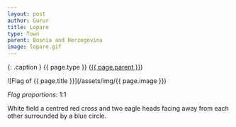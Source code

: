 ```yaml
---
layout: post
author: Gurur
title: Lopare
type: Town
parent: Bosnia and Herzegovina
image: lopare.gif
---
```

{: .caption }
{{ page.type }} ([{{ page.parent }}](/2019/03/30/bosnia-and-herzegovina.html))

![Flag of {{ page.title }}](/assets/img/{{ page.image }})

*Flag proportions*: 1:1

White field a centred red cross and two eagle heads facing away from each other surrounded by a blue circle.